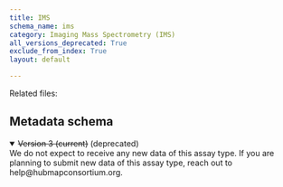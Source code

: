 ```yaml
---
title: IMS
schema_name: ims
category: Imaging Mass Spectrometry (IMS)
all_versions_deprecated: True
exclude_from_index: True
layout: default

---
```


Related files:





## Metadata schema


<details markdown="1" open="true"><summary><s>Version 3 (current)</s> (deprecated)</summary>
We do not expect to receive any new data of this assay type.
If you are planning to submit new data of this assay type, reach out to help@hubmapconsortium.org.
</details>



<br>


